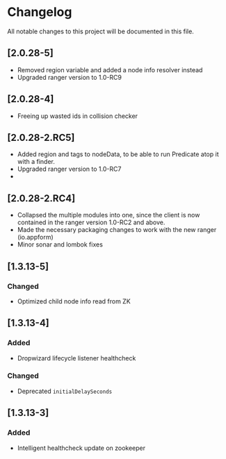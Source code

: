 # Changelog
All notable changes to this project will be documented in this file.

## [2.0.28-5]
- Removed region variable and added a node info resolver instead
- Upgraded ranger version to 1.0-RC9

## [2.0.28-4]
- Freeing up wasted ids in collision checker

## [2.0.28-2.RC5]
- Added region and tags to nodeData, to be able to run Predicate atop it with a finder.
- Upgraded ranger version to 1.0-RC7
- 
## [2.0.28-2.RC4]
- Collapsed the multiple modules into one, since the client is now contained in the ranger version 1.0-RC2 and above. 
- Made the necessary packaging changes to work with the new ranger (io.appform)
- Minor sonar and lombok fixes

## [1.3.13-5]

### Changed
- Optimized child node info read from ZK   


## [1.3.13-4]
### Added
- Dropwizard lifecycle listener healthcheck

### Changed
- Deprecated `initialDelaySeconds`  


## [1.3.13-3]
### Added
- Intelligent healthcheck update on zookeeper